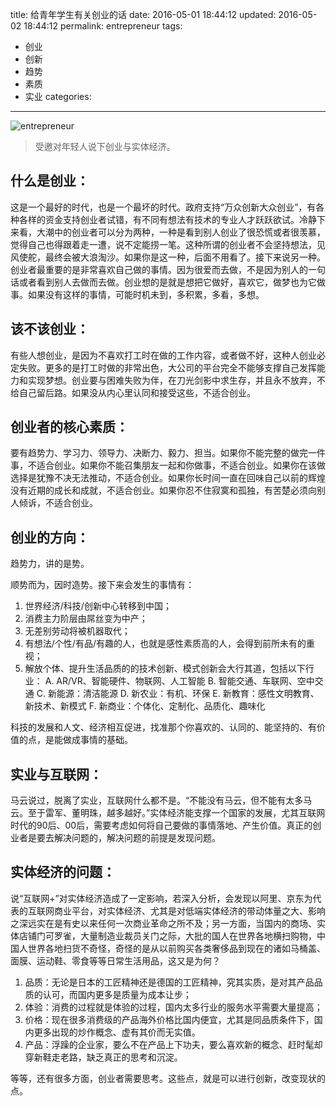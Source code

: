 ﻿title: 给青年学生有关创业的话 
date: 2016-05-01 18:44:12
updated: 2016-05-02 18:44:12
permalink: entrepreneur
tags:
 - 创业
 - 创新
 - 趋势
 - 素质
 - 实业
categories:

---
![entrepreneur](http://lyso.qiniudn.com/sheep.jpg)

> 受邀对年轻人说下创业与实体经济。

## 什么是创业：

这是一个最好的时代，也是一个最坏的时代。政府支持“万众创新大众创业”，有各种各样的资金支持创业者试错，有不同有想法有技术的专业人才跃跃欲试。冷静下来看，大潮中的创业者可以分为两种，一种是看到别人创业了很恐慌或者很羡慕，觉得自己也得跟着走一遭，说不定能捞一笔。这种所谓的创业者不会坚持想法，见风使舵，最终会被大浪淘沙。如果你是这一种，后面不用看了。接下来说另一种。创业者最重要的是非常喜欢自己做的事情。因为很爱而去做，不是因为别人的一句话或者看到别人去做而去做。创业想的是就是想把它做好，喜欢它，做梦也为它做事。如果没有这样的事情，可能时机未到，多积累，多看，多想。

## 该不该创业：

有些人想创业，是因为不喜欢打工时在做的工作内容，或者做不好，这种人创业必定失败。更多的是打工时做的非常出色，大公司的平台完全不能够支撑自己发挥能力和实现梦想。创业要与困难失败为伴，在刀光剑影中求生存，并且永不放弃，不给自己留后路。如果没从内心里认同和接受这些，不适合创业。

## 创业者的核心素质：

要有趋势力、学习力、领导力、决断力、毅力、担当。如果你不能完整的做完一件事，不适合创业。如果你不能召集朋友一起和你做事，不适合创业。如果你在该做选择是犹豫不决无法推动，不适合创业。如果你长时间一直在回味自己以前的辉煌没有近期的成长和成就，不适合创业。如果你忍不住寂寞和孤独，有苦楚必须向别人倾诉，不适合创业。

## 创业的方向：

趋势力，讲的是势。

顺势而为，因时造势。接下来会发生的事情有：

1. 世界经济/科技/创新中心转移到中国；
2. 消费主力阶层由屌丝变为中产；
3. 无差别劳动将被机器取代；
4. 有想法/个性/有品/有趣的人，也就是感性素质高的人，会得到前所未有的重视；
5. 解放个体、提升生活品质的的技术创新、模式创新会大行其道，包括以下行业：
 A. AR/VR、智能硬件、物联网、人工智能
 B. 智能交通、车联网、空中交通
 C. 新能源：清洁能源
 D. 新农业：有机、环保
 E. 新教育：感性文明教育、新技术、新模式
 F. 新商业：个体化、定制化、品质化、趣味化

科技的发展和人文、经济相互促进，找准那个你喜欢的、认同的、能坚持的、有价值的点，是能做成事情的基础。

## 实业与互联网：

马云说过，脱离了实业，互联网什么都不是。“不能没有马云，但不能有太多马云。至于雷军、董明珠，越多越好。”实体经济能支撑一个国家的发展，尤其互联网时代的90后、00后，需要考虑如何将自己要做的事情落地、产生价值。真正的创业者是要去解决问题的，解决问题的前提是发现问题。

## 实体经济的问题：

说“互联网+”对实体经济造成了一定影响，若深入分析，会发现以阿里、京东为代表的互联网商业平台，对实体经济、尤其是对低端实体经济的带动体量之大、影响之深远实在是有史以来任何一次商业革命之所不及；另一方面，当国内的商场、实体店铺门可罗雀，大量制造业裁员关门之际，大批的国人在世界各地横扫购物，中国人世界各地扫货不奇怪，奇怪的是从以前购买各类奢侈品到现在的诸如马桶盖、面膜、运动鞋、零食等等日常生活用品，这又是为何？

1. 品质：无论是日本的工匠精神还是德国的工匠精神，究其实质，是对其产品品质的认可，而国内更多是质量为成本让步；
2. 体验：消费的过程就是体验的过程，国内太多行业的服务水平需要大量提高；
3. 价格：现在很多消费级的产品海外价格比国内便宜，尤其是同品质条件下，国内更多出现的炒作概念、虚有其价而无实值。
4. 产品：浮躁的企业家，要么不在产品上下功夫，要么喜欢新的概念、赶时髦却穿新鞋走老路，缺乏真正的思考和沉淀。

等等，还有很多方面，创业者需要思考。这些点，就是可以进行创新，改变现状的点。


